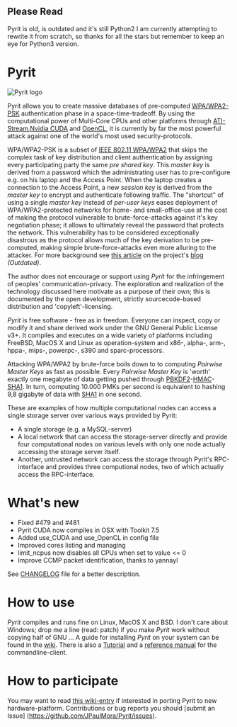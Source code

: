 ## Please Read

Pyrit is old, is outdated and it's still Python2 I am currently attempting to rewrite it from scratch, so thanks for all the stars but remember to keep an eye for Python3 version.

# Pyrit #

![Pyrit logo](https://github.com/JPaulMora/Pyrit/blob/master/Pyrit-logo.png)


Pyrit allows you to create massive databases of pre-computed  [WPA/WPA2-PSK](https://secure.wikimedia.org/wikipedia/en/wiki/Wi-Fi_Protected_Access) authentication phase in a space-time-tradeoff. 
By using the computational power of Multi-Core CPUs and other platforms through [ATI-Stream](http://ati.amd.com/technology/streamcomputing/),[Nvidia CUDA](http://www.nvidia.com/object/cuda_home_new.html) and [OpenCL](http://www.khronos.org/opencl/), 
it is currently by far the most powerful attack against one of the world's most used security-protocols.

WPA/WPA2-PSK is a subset of [IEEE 802.11 WPA/WPA2](https://secure.wikimedia.org/wikipedia/en/wiki/Wi-Fi_Protected_Access) that skips the complex task of key distribution and client authentication by assigning every participating party the same _pre shared key_. 
This _master key_ is derived from a password which the administrating user has to pre-configure e.g. on his laptop and the Access Point. When the laptop creates a connection to the Access Point, a new _session key_ is derived from the _master key_ to encrypt and authenticate following traffic. 
The "shortcut" of using a single _master key_ instead of _per-user keys_ eases deployment of WPA/WPA2-protected networks for home- and small-office-use at the cost of making the protocol vulnerable to brute-force-attacks against it's key negotiation phase; 
it allows to ultimately reveal the password that protects the network. This vulnerability has to be considered exceptionally disastrous as the protocol allows much of the key derivation to be pre-computed, making simple brute-force-attacks even more alluring to the attacker.
For more background see [this article](http://pyrit.wordpress.com/the-twilight-of-wi-fi-protected-access/) on the project's [blog](http://pyrit.wordpress.com) *_(Outdated)_*.

The author does not encourage or support using _Pyrit_ for the infringement of peoples' communication-privacy. 
The exploration and realization of the technology discussed here motivate as a purpose of their own; this is documented by the open development, 
strictly sourcecode-based distribution and 'copyleft'-licensing.

_Pyrit_ is free software - free as in freedom. Everyone can inspect, copy or modify it and share derived work under the GNU General Public License v3+.
It compiles and executes on a wide variety of platforms including FreeBSD, MacOS X and Linux as operation-system and x86-, alpha-, arm-, hppa-, mips-, powerpc-, s390 and sparc-processors.


Attacking WPA/WPA2 by brute-force boils down to to computing _Pairwise Master Keys_ as fast as possible. 
Every _Pairwise Master Key_ is 'worth' exactly one megabyte of data getting pushed through [PBKDF2](http://en.wikipedia.org/wiki/PBKDF2)-[HMAC](http://en.wikipedia.org/wiki/Hmac)-[SHA1](http://en.wikipedia.org/wiki/SHA_hash_functions). 
In turn, computing 10.000 PMKs per second is equivalent to hashing 9,8 gigabyte of data with [SHA1](http://en.wikipedia.org/wiki/SHA_hash_functions) in one second.


These are examples of how multiple computational nodes can access a single storage server over various ways provided by Pyrit:

  * A single storage (e.g. a MySQL-server)
  * A local network that can access the storage-server directly and provide four computational nodes on various levels with only one node actually accessing the storage server itself.
  * Another, untrusted network can access the storage through Pyrit's RPC-interface and provides three computional nodes, two of which actually access the RPC-interface.

# What's new #

 * Fixed #479 and #481
 * Pyrit CUDA now compiles in OSX with Toolkit 7.5
 * Added use_CUDA and use_OpenCL in config file
 * Improved cores listing and managing
 * limit_ncpus now disables all CPUs when set to value <=  0
 * Improve CCMP packet identification, thanks to yannayl
 
See [CHANGELOG](https://github.com/JPaulMora/Pyrit/blob/master/CHANGELOG) file for a better description.
 

# How to use #

_Pyrit_ compiles and runs fine on Linux, MacOS X and BSD. I don't care about Windows; drop me a line (read: patch) if you make _Pyrit_ work without copying half of GNU ...
A guide for installing _Pyrit_ on your system can be found in the [wiki](https://github.com/JPaulMora/Pyrit/wiki). There is also a [Tutorial](https://github.com/JPaulMora/Pyrit/wiki/Usage) and a [reference manual](https://github.com/JPaulMora/Pyrit/wiki/ReferenceManual) for the commandline-client.


# How to participate #

You may want to read [this wiki-entry](https://github.com/JPaulMora/Pyrit/wiki/ExtendPyrit) if interested in porting Pyrit to new hardware-platform.
Contributions or bug reports you should [submit an Issue] (https://github.com/JPaulMora/Pyrit/issues).
